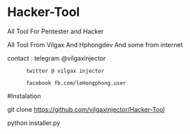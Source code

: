 # Hacker-Tool
All Tool For Pentester and Hacker 

All Tool From Vilgax And Hphongdev And some from internet

contact : telegram @vilgaxinjector

          twitter @ vilgax injector
          
          facebook fb.com/leHongphong.user
          
#Instalation
 
git clone https://github.com/vilgaxinjector/Hacker-Tool

python installer.py
